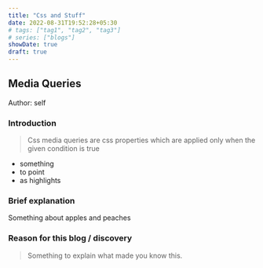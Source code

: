 ```yaml
---
title: "Css and Stuff"
date: 2022-08-31T19:52:28+05:30
# tags: ["tag1", "tag2", "tag3"]
# series: ["blogs"]
showDate: true
draft: true
---
```


## Media Queries
Author: self

### Introduction
> Css media queries are css properties which are applied only when the given condition is true
 - something
 - to point
 - as highlights

### Brief explanation

Something about apples and peaches

### Reason for this blog / discovery

> Something to explain what made you know this.
